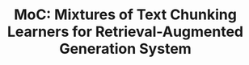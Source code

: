 <h1 align="center">
    MoC: Mixtures of Text Chunking Learners for Retrieval-Augmented Generation System
</h1>
